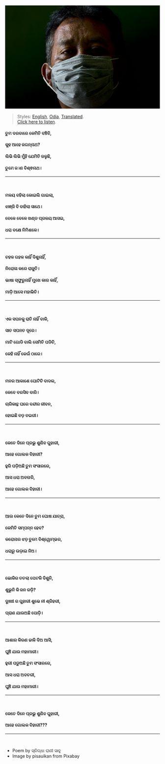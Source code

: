 ![](assets/img/face-mask-5083797_1920.jpg)

> Styles: [English](README.md), [Odia](Odia.md), [Translated](Translated.md).<br>
> [Click here to listen](https://soundcloud.com/teachersnigdha/let-the-plague-go).

#### ତୁମ ଦରବାରେ କେମିତି ବଞ୍ଚିବି,
#### କୁହ ଆହେ ଜଗନ୍ନାଥ?
#### ଲିଭି ଲିଭି ମୁଁହି ଯେମିତି ଜଳୁଛି,
#### ତୁମେ ଜ।ଣ ବିଶ୍ଵନାଥ।
***
<br>

#### ମଳୟ ବହିଲା କୋଇଲି ଗାଇଲା,
#### ଝାଞ୍ଜି ବି ବାହିଲା ସାଥେ।
#### ବେଳେ ବେଳେ ଖଣ୍ଡ ପ୍ରଳୟ ଆସଇ,
#### ଧରା ବକ୍ଷେ ନିମିଶକେ।
***
<br>

#### ଚହଳ ଗହଳ କାହିଁ ଦିଶୁନାହିଁ,
#### ନିରୋଳା କରେ ରାଜୁତି।
#### ଭାଷା ସ୍ଫୁରୁନାହିଁ ମୁଖେ କାର କାହିଁ,
#### ମାଡ଼ି ଆସେ ମହାଭିତି।
***
<br>

#### ଏକ ସପନକୁ ରାତି ନାହିଁ ବାକି,
#### ସାତ ସପନତ ଦୂରେ।
#### ମାଟି ଗୋଡି ବାଲି ସେମିତି ପଡିଚି,
#### କେହି ନାହିଁ କେଉଁ ଠାରେ।
***
<br>

#### ମନର ଆକାଶେ ଘୋଟିଚି ବାଦଲ,
#### କେବେ ବରସିବ ବାରି।
#### ଚାରିକାନ୍ଥ ଘରେ ବନ୍ଦୀର ଜୀବନ,
#### ହୋଇଛି ବଡ଼ ବଇରୀ।
***
<br>

#### କେତେ ଦିନେ ପ୍ରଭୁ ଶୁଣିବ ଗୁହାରୀ,
#### ଆହେ ଗୋଲକ ବିହାରୀ?
#### ହୁରି ପଡ଼ିଅଛି ତୁମ ସଂସାରରେ,
#### ଆସ ଧରା ଅବତାରି,
#### ଆହେ ଗୋଲକ ବିହାରୀ।
***
<br>

#### ଆଉ କେତେ ଦିନେ ତୁମ ଘୋଷ ଯାତ୍ରା,
#### କେମିତି ସମ୍ପନ୍ନ ହେବ?
#### କରୋନାର ଝଡ଼ ତୁମେ ବିଶ୍ୱୋମ୍ଭର,
#### ଧରାରୁ ଉଡ଼ାଇ ନିଅ।
***
<br>

#### ଭୋକିର ତତଲା ପେଟକି ଦିଶୁନି,
#### ଶୁଭୁନି କି ଜନ ରଡ଼ି?
#### ଦୁଃଖୀ ର ଗୁହାରୀ ଶୁଭେ ନୀ ଶ୍ରିହରୀ,
#### ପ୍ରାଣ ଯାଉଅଛି ପୋଡ଼ି।
***
<br>

#### ଆଶାର କିରଣ ଢାଳି ଦିଅ ଆସି,
#### ଘୁଞ୍ଚି ଯାଉ ମହାମାରୀ।
#### ହୁରୀ ପଡୁଅଛି ତୁମ ସଂସାରରେ,
#### ଆସ ଧରା ଅବତରୀ,
#### ଘୁଞ୍ଚି ଯାଉ ମହାମାରୀ।
***
<br>

#### କେତେ ଦିନେ ପ୍ରଭୁ ଶୁଣିବ ଗୁହାରୀ,
#### ଆହେ ଗୋଲକ ବିହାରୀ???
***
<br>

- Poem by ସ୍ନିଗ୍ଧା ରାଣୀ ସାହୁ
- Image by pisauikan from Pixabay
